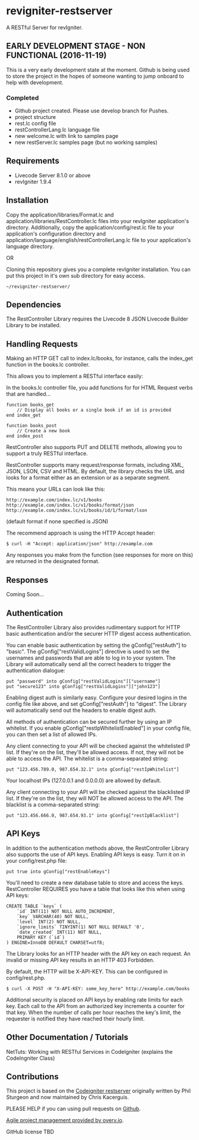 # revigniter-restserver
A RESTful Server for revIgniter.

## EARLY DEVELOPMENT STAGE - NON FUNCTIONAL (2016-11-19)
This is a very early development state at the moment. Github is being used to store the project in the hopes of someone wanting to jump onboard to help with development.

### Completed
- Github project created. Please use develop branch for Pushes.
- project structure
- rest.lc config file
- restControllerLang.lc language file
- new welcome.lc with link to samples page
- new restServer.lc samples page (but no working samples)

## Requirements
  * Livecode Server 8.1.0 or above
  * revIgniter 1.9.4


## Installation

Copy the application/libraries/Format.lc and application/libraries/RestController.lc files into your revIgniter application's directory. Additionally, copy the application/config/rest.lc file to your application's configuration directory and application/language/english/restControllerLang.lc file to your application's language directory.

OR

Cloning this repository gives you a complete revIgniter installation. You can put this project in it's own sub directory for easy access.
```
~/revigniter-restserver/
```

## Dependencies

The RestController Library requires the Livecode 8 JSON Livecode Builder Library to be installed.

## Handling Requests

Making an HTTP GET call to index.lc/books, for instance, calls the index_get function in the books.lc controller.

This allows you to implement a RESTful interface easily:

In the books.lc controller file, you add functions for for HTML Request verbs that are handled...

```
function books_get
    // Display all books or a single book if an id is provided
end index_get

function books_post
    // Create a new book
end index_post
```

RestController also supports PUT and DELETE methods, allowing you to support a truly RESTful interface.

RestController supports many request/response formats, including XML, JSON, LSON, CSV and HTML. By default, the library checks the URL and looks for a format either as an extension or as a separate segment.

This means your URLs can look like this:

```
http://example.com/index.lc/v1/books
http://example.com/index.lc/v1/books/format/json
http://example.com/index.lc/v1/books/id/1/format/lson
```
(default format if none specified is JSON)


The recommend approach is using the HTTP Accept header:

```
$ curl -H "Accept: application/json" http://example.com
```
Any responses you make from the function (see responses for more on this) are returned in the designated format.

## Responses

Coming Soon...

## Authentication

The RestController Library also provides rudimentary support for HTTP basic authentication and/or the securer HTTP digest access authentication.

You can enable basic authentication by setting the gConfig["restAuth"] to "basic". The gConfig["restValidLogins"] directive is used to set the usernames and passwords that are able to log in to your system. The Library will automatically send all the correct headers to trigger the authentication dialogue:
```
put "password" into gConfig["restValidLogins"]["username"]
put "secure123" into gConfig["restValidLogins"]["john123"]
```
Enabling digest auth is similarly easy. Configure your desired logins in the config file like above, and set gConfig["restAuth"] to "digest". The Library will automatically send out the headers to enable digest auth.

All methods of authentication can be secured further by using an IP whitelist. If you enable gConfig["restIpWhitelistEnabled"] in your config file, you can then set a list of allowed IPs.

Any client connecting to your API will be checked against the whitelisted IP list. If they're on the list, they'll be allowed access. If not, they will not be able to access the API. The whitelist is a comma-separated string:
```
put "123.456.789.0, 987.654.32.1" into gConfig["restIpWhitelist"]
```
Your localhost IPs (127.0.0.1 and 0.0.0.0) are allowed by default.

Any client connecting to your API will be checked against the blacklisted IP list. If they're on the list, they will NOT be allowed access to the API. The blacklist is a comma-separated string:
```
put "123.456.666.0, 987.654.93.1" into gConfig["restIpBlacklist"]
```

## API Keys

In addition to the authentication methods above, the RestController Library also supports the use of API keys. Enabling API keys is easy. Turn it on in your config/rest.php file:
```
put true into gConfig["restEnableKeys"]
```
You'll need to create a new database table to store and access the keys. RestController REQUIRES you have a table that looks like this when using API keys:
```
CREATE TABLE `keys` (
    `id` INT(11) NOT NULL AUTO_INCREMENT,
    `key` VARCHAR(40) NOT NULL,
    `level` INT(2) NOT NULL,
    `ignore_limits` TINYINT(1) NOT NULL DEFAULT '0',
    `date_created` INT(11) NOT NULL,
    PRIMARY KEY (`id`)
) ENGINE=InnoDB DEFAULT CHARSET=utf8;
```
The Library looks for an HTTP header with the API key on each request. An invalid or missing API key results in an HTTP 403 Forbidden.

By default, the HTTP will be X-API-KEY. This can be configured in config/rest.php.
```
$ curl -X POST -H "X-API-KEY: some_key_here" http://example.com/books
```

Additional security is placed on API keys by enabling rate limits for each key. Each call to the API from an authorized key increments a counter for that key. When the number of calls per hour reaches the key's limit, the requester is notified they have reached their hourly limit.
 
## Other Documentation / Tutorials

NetTuts: Working with RESTful Services in CodeIgniter (explains the CodeIngniter Class)

## Contributions

This project is based on the [Codeigniter restserver](https://github.com/chriskacerguis/codeigniter-restserver) originally written by Phil Sturgeon and now maintained by Chris Kacerguis.

PLEASE HELP if you can using pull requests on [Github](https://github.com/bhall2001/revigniter-restserver).

[Agile project management provided by overv.io](https://overv.io/bhall2001/revigniter-restserver/).

GitHub license
TBD